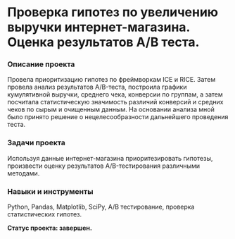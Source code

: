 # Проверка гипотез по увеличению выручки интернет-магазина. Оценка результатов A/B теста.
### Описание проекта
Провела приоритизацию гипотез по фреймворкам ICE и RICE. Затем провела анализ
результатов A/B-теста, построила графики кумулятивной выручки, среднего чека,
конверсии по группам, а затем посчитала статистическую значимость различий конверсий
и средних чеков по сырым и очищенным данным. На основании анализа мной было
принято решение о нецелесообразности дальнейшего проведения теста.
### Задачи проекта
Используя данные интернет-магазина приоритезировать гипотезы, произвести оценку результатов A/B-тестирования различными методами.
### Навыки и инструменты
Python, Pandas, Matplotlib, SciPy, A/B тестирование, проверка статистических гипотез.

**Статус проекта: завершен.**
